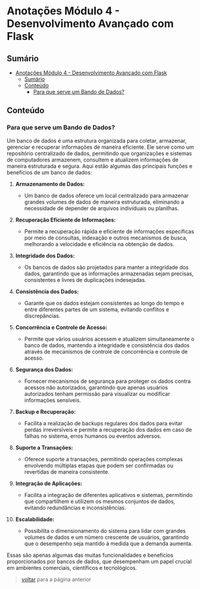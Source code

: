 # Anotações Módulo 4 - Desenvolvimento Avançado com Flask

## Sumário

- [Anotações Módulo 4 - Desenvolvimento Avançado com Flask](#anotações-módulo-4---desenvolvimento-avançado-com-flask)
  - [Sumário](#sumário)
  - [Conteúdo](#conteúdo)
    - [Para que serve um Bando de Dados?](#para-que-serve-um-bando-de-dados)

## Conteúdo

### Para que serve um Bando de Dados?

Um banco de dados é uma estrutura organizada para coletar, armazenar, gerenciar e recuperar informações de maneira eficiente. Ele serve como um repositório centralizado de dados, permitindo que organizações e sistemas de computadores armazenem, consultem e atualizem informações de maneira estruturada e segura. Aqui estão algumas das principais funções e benefícios de um banco de dados:

1. **Armazenamento de Dados:**
   - Um banco de dados oferece um local centralizado para armazenar grandes volumes de dados de maneira estruturada, eliminando a necessidade de depender de arquivos individuais ou planilhas.

2. **Recuperação Eficiente de Informações:**
   - Permite a recuperação rápida e eficiente de informações específicas por meio de consultas, indexação e outros mecanismos de busca, melhorando a velocidade e eficiência na obtenção de dados.

3. **Integridade dos Dados:**
   - Os bancos de dados são projetados para manter a integridade dos dados, garantindo que as informações armazenadas sejam precisas, consistentes e livres de duplicações indesejadas.

4. **Consistência dos Dados:**
   - Garante que os dados estejam consistentes ao longo do tempo e entre diferentes partes de um sistema, evitando conflitos e discrepâncias.

5. **Concorrência e Controle de Acesso:**
   - Permite que vários usuários acessem e atualizem simultaneamente o banco de dados, mantendo a integridade e consistência dos dados através de mecanismos de controle de concorrência e controle de acesso.

6. **Segurança dos Dados:**
   - Fornecer mecanismos de segurança para proteger os dados contra acessos não autorizados, garantindo que apenas usuários autorizados tenham permissão para visualizar ou modificar informações sensíveis.

7. **Backup e Recuperação:**
   - Facilita a realização de backups regulares dos dados para evitar perdas irreversíveis e permite a recuperação dos dados em caso de falhas no sistema, erros humanos ou eventos adversos.

8. **Suporte a Transações:**
   - Oferece suporte a transações, permitindo operações complexas envolvendo múltiplas etapas que podem ser confirmadas ou revertidas de maneira consistente.

9. **Integração de Aplicações:**
   - Facilita a integração de diferentes aplicativos e sistemas, permitindo que compartilhem e utilizem os mesmos conjuntos de dados, evitando redundâncias e inconsistências.

10. **Escalabilidade:**
    - Possibilita o dimensionamento do sistema para lidar com grandes volumes de dados e um número crescente de usuários, garantindo que o desempenho seja mantido à medida que a demanda aumenta.

Essas são apenas algumas das muitas funcionalidades e benefícios proporcionados por bancos de dados, que desempenham um papel crucial em ambientes comerciais, científicos e tecnológicos.

> [voltar](../../README.md) para a página anterior
